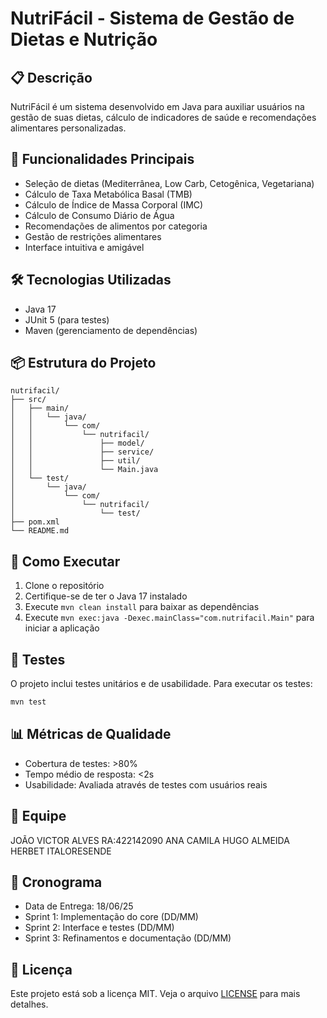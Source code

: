 # NutriFácil - Sistema de Gestão de Dietas e Nutrição

## 📋 Descrição
NutriFácil é um sistema desenvolvido em Java para auxiliar usuários na gestão de suas dietas, cálculo de indicadores de saúde e recomendações alimentares personalizadas.

## 🎯 Funcionalidades Principais
- Seleção de dietas (Mediterrânea, Low Carb, Cetogênica, Vegetariana)
- Cálculo de Taxa Metabólica Basal (TMB)
- Cálculo de Índice de Massa Corporal (IMC)
- Cálculo de Consumo Diário de Água
- Recomendações de alimentos por categoria
- Gestão de restrições alimentares
- Interface intuitiva e amigável

## 🛠️ Tecnologias Utilizadas
- Java 17
- JUnit 5 (para testes)
- Maven (gerenciamento de dependências)

## 📦 Estrutura do Projeto
```
nutrifacil/
├── src/
│   ├── main/
│   │   └── java/
│   │       └── com/
│   │           └── nutrifacil/
│   │               ├── model/
│   │               ├── service/
│   │               ├── util/
│   │               └── Main.java
│   └── test/
│       └── java/
│           └── com/
│               └── nutrifacil/
│                   └── test/
├── pom.xml
└── README.md
```

## 🚀 Como Executar
1. Clone o repositório
2. Certifique-se de ter o Java 17 instalado
3. Execute `mvn clean install` para baixar as dependências
4. Execute `mvn exec:java -Dexec.mainClass="com.nutrifacil.Main"` para iniciar a aplicação

## 🧪 Testes
O projeto inclui testes unitários e de usabilidade. Para executar os testes:
```bash
mvn test
```

## 📊 Métricas de Qualidade
- Cobertura de testes: >80%
- Tempo médio de resposta: <2s
- Usabilidade: Avaliada através de testes com usuários reais

## 👥 Equipe
JOÃO VICTOR ALVES RA:422142090
ANA CAMILA
HUGO ALMEIDA
HERBET
ITALORESENDE

## 📅 Cronograma
- Data de Entrega: 18/06/25
- Sprint 1: Implementação do core (DD/MM)
- Sprint 2: Interface e testes (DD/MM)
- Sprint 3: Refinamentos e documentação (DD/MM)

## 📝 Licença
Este projeto está sob a licença MIT. Veja o arquivo [LICENSE](LICENSE) para mais detalhes.
